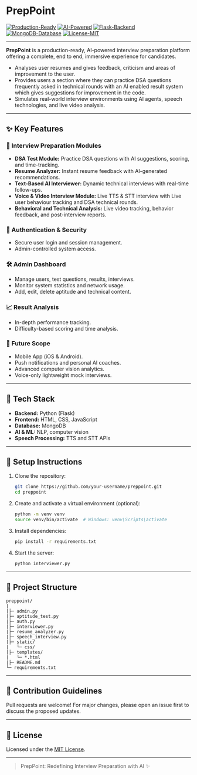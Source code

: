 # PrepPoint

[![Production-Ready](https://img.shields.io/badge/Production--Ready-Yes-green)](https://github.com/your-username/preppoint)
[![AI-Powered](https://img.shields.io/badge/AI-Powered-blue)](https://github.com/your-username/preppoint)
[![Flask-Backend](https://img.shields.io/badge/Backend-Flask-blue)](https://github.com/your-username/preppoint)
[![MongoDB-Database](https://img.shields.io/badge/Database-MongoDB-green)](https://github.com/your-username/preppoint)
[![License-MIT](https://img.shields.io/badge/License-MIT-yellow)](https://choosealicense.com/licenses/mit/)

---

**PrepPoint** is a production-ready, AI-powered interview preparation platform offering a complete, end to end, immersive experience for candidates. 
- Analyses user resumes and gives feedback, criticism and areas of improvement to the user.
- Provides users a section where they can practice DSA questions frequently asked in technical rounds with an AI enabled result system which gives suggestions for improvement in the code.
- Simulates real-world interview environments using AI agents, speech technologies, and live video analysis.

---

## ✨ Key Features

### 🎯 Interview Preparation Modules
- **DSA Test Module:** Practice DSA questions with AI suggestions, scoring, and time-tracking.
- **Resume Analyzer:** Instant resume feedback with AI-generated recommendations.
- **Text-Based AI Interviewer:** Dynamic technical interviews with real-time follow-ups.
- **Voice & Video Interview Module:** Live TTS & STT interview with Live user behaviour tracking and DSA technical rounds.
- **Behavioral and Technical Analysis:** Live video tracking, behavior feedback, and post-interview reports.

### 🔐 Authentication & Security
- Secure user login and session management.
- Admin-controlled system access.

### 🛠️ Admin Dashboard
- Manage users, test questions, results, interviews.
- Monitor system statistics and network usage.
- Add, edit, delete aptitude and technical content.

### 📈 Result Analysis
- In-depth performance tracking.
- Difficulty-based scoring and time analysis.

### 📱 Future Scope
- Mobile App (iOS & Android).
- Push notifications and personal AI coaches.
- Advanced computer vision analytics.
- Voice-only lightweight mock interviews.

---

## 🧰 Tech Stack

- **Backend:** Python (Flask)
- **Frontend:** HTML, CSS, JavaScript
- **Database:** MongoDB
- **AI & ML:** NLP, computer vision
- **Speech Processing:** TTS and STT APIs

---

## 🚀 Setup Instructions

1. Clone the repository:

    ```bash
    git clone https://github.com/your-username/preppoint.git
    cd preppoint
    ```

2. Create and activate a virtual environment (optional):

    ```bash
    python -m venv venv
    source venv/bin/activate  # Windows: venv\Scripts\activate
    ```

3. Install dependencies:

    ```bash
    pip install -r requirements.txt
    ```

4. Start the server:

    ```bash
    python interviewer.py
    ```

---

## 📂 Project Structure

```
preppoint/
|
|├─ admin.py
|├─ aptitude_test.py
|├─ auth.py
|├─ interviewer.py
|├─ resume_analyzer.py
|├─ speech_interview.py
|├─ static/
|   └─ css/
|├─ templates/
|   └─ *.html
|├─ README.md
└─ requirements.txt
```

---

## 🤝 Contribution Guidelines

Pull requests are welcome! For major changes, please open an issue first to discuss the proposed updates.

---

## 📜 License

Licensed under the [MIT License](https://choosealicense.com/licenses/mit/).

---

> PrepPoint: Redefining Interview Preparation with AI ✨

